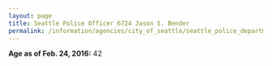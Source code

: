 ```yaml
---
layout: page
title: Seattle Police Officer 6724 Jason S. Bender
permalink: /information/agencies/city_of_seattle/seattle_police_department/copbook/6724/
---
```


**Age as of Feb. 24, 2016:** 42
